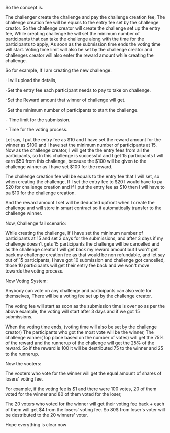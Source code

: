 So the concept is.

The challenger create the challenge and pay the challenge creation fee,
The challenge creation fee will be equals to the entry fee set by the
challenge creator. So the challenge creator will create the challenge
set up the entry fee, While creating challenge he will set the minimum
number of participants that can take the challenge along with the time
for the participants to apply, As soon as the submission time ends the
voting time will start. Voting time limit will also be set by the
challenge creator and challenges creator will also enter the reward
amount while creating the challenge.

So for example, If I am creating the new challenge.

-I will upload the details,

-Set the entry fee each participant needs to pay to take on challenge.

-Set the Reward amount that winner of challenge will get.

-Set the minimum number of participants to start the challenge.

\- Time limit for the submission.

\- Time for the voting process.

Let say, I put the entry fee as \$10 and I have set the reward amount
for the winner as \$100 and I have set the minimum number of
participants at 15. Now as the challenge creator, I will get the the
entry fees from all the participants, so In this challenge is successful
and I get 15 participants I will earn \$50 from this challenge, because
the \$100 will be given to the challenge winner as I have set \$100 for
the reward.

The challenge creation fee will be equals to the entry fee that I will
set, so when creating the challenge, If I set the entry fee to \$20 I
would have to pa \$20 for challenge creation and if I put the entry fee
as \$10 then I will have to pa \$10 for the challenge creation.

And the reward amount I set will be deducted upfront when I create the
challenge and will store in smart contract so it automatically transfer
to the challenge winner.

Now, Challenge fail scenario:

While creating the challenge, If I have set the minimum number of
participants at 15 and set 3 days for the submissions, and after 3 days
if my challenge doesn\'t gets 15 participants the challenge will be
cancelled and as the challenge creator I will get back my reward amount
but I won\'t get back my challenge creation fee as that would be non
refundable, and let say out of 15 participants, I have got 10 submission
and challenge got cancelled, those 10 participants will get their entry
fee back and we won\'t move towards the voting process.

Now Voting System:

Anybody can vote on any challenge and participants can also vote for
themselves, There will be a voting fee set up by the challenge creator.

The voting fee will start as soon as the submission time is over so as
per the above example, the voting will start after 3 days and if we got
15 submissions.

When the voting time ends, (voting time will also be set by the
challenge creator) The participants who got the most vote will be the
winner, The challenge winner(Top place based on the number of votes)
will get the 75% of the reward and the runnerup of the challenge will
get the 25% of the reward. So if the reward is 100 it will be
destributed 75 to the winner and 25 to the runnerup.

Now the vooters:

The vooters who vote for the winner will get the equal amount of shares
of losers\' voting fee.

For example, if the voting fee is \$1 and there were 100 votes, 20 of
them voted for the winner and 80 of them voted for the loser,

The 20 voters who voted for the winner will get their voting fee back +
each of them will get \$4 from the losers\' voting fee. So 80\$ from
loser\'s voter will be destributed to the 20 winners\' voter.

Hope everything is clear now
